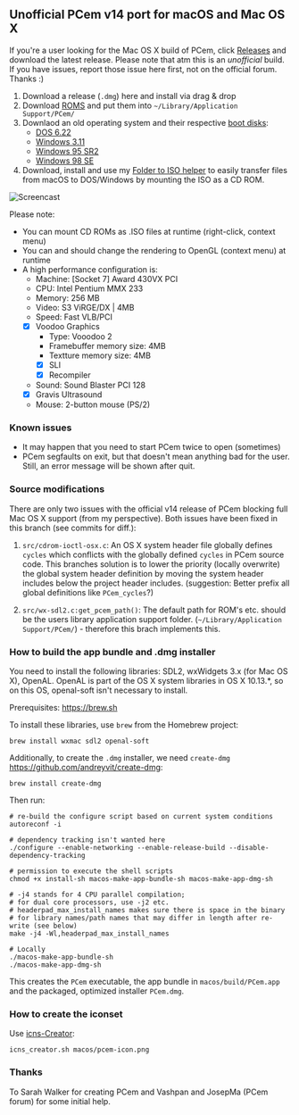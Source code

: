 ## Unofficial PCem v14 port for macOS and Mac OS X

If you're a user looking for the Mac OS X build of PCem, click [Releases](https://github.com/kyr0/PCemV14MacOSX/releases)  and download 
the latest release. Please note that atm this is an *unofficial* build. If you have issues,
report those issue here first, not on the official forum. Thanks :)

1. Download a release (`.dmg`) here and install via drag & drop
2. Download [ROMS](https://archive.org/details/dos_rom_bios_collection) and put them into `~/Library/Application Support/PCem/`
3. Downlaod an old operating system and their respective [boot disks](https://www.allbootdisks.com/):
   - [DOS 6.22](https://archive.org/details/MS_DOS_6.22_MICROSOFT)
   - [Windows 3.11](https://archive.org/details/win3_stock)
   - [Windows 95 SR2](https://archive.org/details/Win95OSR2)
   - [Windows 98 SE](https://archive.org/details/win98se_201801)
4. Download, install and use my [Folder to ISO helper](https://github.com/kyr0/MacOS-Finder-Convert-Folder-To-CD-Image) 
   to easily transfer files from macOS to DOS/Windows by mounting the ISO as a CD ROM.

![Screencast](pcem_mac_demo.gif)

Please note:
- You can mount CD ROMs as .ISO files at runtime (right-click, context menu)
- You can and should change the rendering to OpenGL (context menu) at runtime
- A high performance configuration is: 
  - Machine: [Socket 7] Award 430VX PCI
  - CPU: Intel Pentium MMX 233
  - Memory: 256 MB
  - Video: S3 ViRGE/DX | 4MB
  - Speed: Fast VLB/PCI
  - [x] Voodoo Graphics
    - Type: Vooodoo 2
    - Framebuffer memory size: 4MB
    - Textture memory size: 4MB
    - [x] SLI
    - [x] Recompiler
  - Sound: Sound Blaster PCI 128
  - [x] Gravis Ultrasound
  - Mouse: 2-button mouse (PS/2)
   
### Known issues

- It may happen that you need to start PCem twice to open (sometimes)
- PCem segfaults on exit, but that doesn't mean anything bad for the user. 
  Still, an error message will be shown after quit.
   
### Source modifications

There are only two issues with the official v14 release of PCem blocking full Mac OS X support (from my perspective).
Both issues have been fixed in this branch (see commits for diff.):

1. `src/cdrom-ioctl-osx.c`: An OS X system header file globally defines `cycles` which conflicts with 
   the globally defined `cycles` in PCem source code. This branches solution is to lower the priority (locally overwrite)
   the global system header definition by moving the system header includes below the project header includes.
   (suggestion: Better prefix all global definitions like `PCem_cycles`?)
   
2. `src/wx-sdl2.c:get_pcem_path()`: The default path for ROM's etc. should be the users library application support folder.
   (`~/Library/Application Support/PCem/`) - therefore this brach implements this.

### How to build the app bundle and .dmg installer

You need to install the following libraries: SDL2, wxWidgets 3.x (for Mac OS X), OpenAL.
OpenAL is part of the OS X system libraries in OS X 10.13.*, so on this OS, openal-soft isn't necessary to install. 

Prerequisites: https://brew.sh

To install these libraries, use `brew` from the Homebrew project:

    brew install wxmac sdl2 openal-soft
    
Additionally, to create the `.dmg` installer, we need `create-dmg` https://github.com/andreyvit/create-dmg:

    brew install create-dmg

Then run:

    # re-build the configure script based on current system conditions
    autoreconf -i

    # dependency tracking isn't wanted here
    ./configure --enable-networking --enable-release-build --disable-dependency-tracking
 
    # permission to execute the shell scripts
    chmod +x install-sh macos-make-app-bundle-sh macos-make-app-dmg-sh

    # -j4 stands for 4 CPU parallel compilation; 
    # for dual core processors, use -j2 etc.
    # headerpad_max_install_names makes sure there is space in the binary
    # for library names/path names that may differ in length after re-write (see below) 
    make -j4 -Wl,headerpad_max_install_names

    # Locally 
    ./macos-make-app-bundle-sh
    ./macos-make-app-dmg-sh

This creates the `PCem` executable, the app bundle in `macos/build/PCem.app` and the packaged, optimized installer `PCem.dmg`.

### How to create the iconset

Use [icns-Creator](https://github.com/jamf/icns-Creator):

    icns_creator.sh macos/pcem-icon.png

### Thanks

To Sarah Walker for creating PCem and Vashpan and JosepMa (PCem forum) for some initial help.